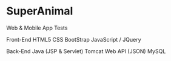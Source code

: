 # SuperAnimal
Web & Mobile App Tests

Front-End
HTML5
CSS
BootStrap
JavaScript / JQuery

Back-End
Java (JSP & Servlet)
Tomcat
Web API (JSON)
MySQL

